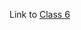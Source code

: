 Link to [Class 6](https://docs.google.com/presentation/d/1d97xtgJhap95QgVrF5AVuHXiYJmyiFynLyB2EwZX-hI/edit#slide=id.g2f7f8eab09c_0_27)
